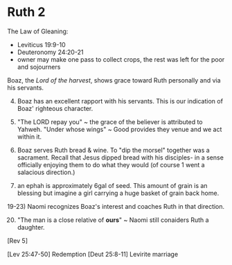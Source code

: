 # Ruth 2

The Law of Gleaning:

- Leviticus 19:9-10
- Deuteronomy 24:20-21
- owner may make one pass to collect crops, the rest was left for the poor and sojourners

Boaz, the _Lord of the harvest_, shows grace toward Ruth personally and via his servants.


4) Boaz has an excellent rapport with his servants.
  This is our indication of Boaz' righteous character.


12) "The LORD repay you" ~ the grace of the believer is attributed to Yahweh.
  "Under whose wings" ~ Good provides they venue and we act within it.


14) Boaz serves Ruth bread & wine.
  To "dip the morsel" together was a sacrament.
  Recall that Jesus dipped bread with his disciples- in a sense officially enjoying them to do what they would (of course 1 went a salacious direction.)


17) an ephah is approximately 6gal of seed.
  This amount of grain is an blessing but imagine a girl carrying a huge basket of grain back home.


19-23) Naomi recognizes Boaz's interest and coaches Ruth in that direction.

20) "The man is a close relative of **ours**" ~ Naomi still conaiders Ruth a daughter.


[Rev 5]


[Lev 25:47-50] Redemption
[Deut 25:8-11] Levirite marriage
